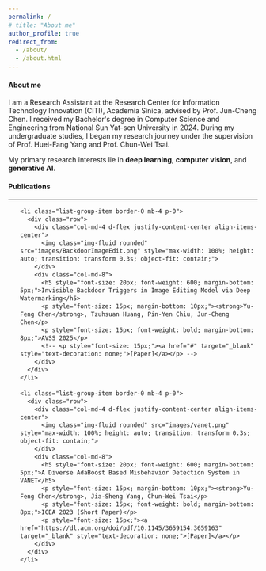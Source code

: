 ```yaml
---
permalink: /
# title: "About me"
author_profile: true
redirect_from: 
  - /about/
  - /about.html
---
```





<link href="https://cdn.jsdelivr.net/npm/bootstrap@5.3.2/dist/css/bootstrap.min.css" rel="stylesheet">

<h4>About me</h4>

I am a Research Assistant at the Research Center for Information Technology Innovation (CITI), Academia Sinica, advised by Prof. <a href="https://www.citi.sinica.edu.tw/pages/pullpull/index_en.html" target="_blank" style="text-decoration: none;">Jun-Cheng Chen</a>.  I received my Bachelor's degree in Computer Science and Engineering from National Sun Yat-sen University in 2024. During my undergraduate studies, I began my research journey under the supervision of Prof. <a href="https://sites.google.com/site/hueifang/" target="_blank" style="text-decoration: none;">Huei-Fang Yang</a> and Prof. <a href="https://sites.google.com/site/cwtsai0807/" target="_blank" style="text-decoration: none;">Chun-Wei Tsai</a>.


My primary research interests lie in **deep learning**, **computer vision**, and **generative AI**.

<h4>Publications</h4>
<hr>

<div class="container-fluid my-5">
  <ul class="list-group list-group-flush">

    <li class="list-group-item border-0 mb-4 p-0">
      <div class="row">
        <div class="col-md-4 d-flex justify-content-center align-items-center">
          <img class="img-fluid rounded" src="images/BackdoorImageEdit.png" style="max-width: 100%; height: auto; transition: transform 0.3s; object-fit: contain;">
        </div>
        <div class="col-md-8">
          <h5 style="font-size: 20px; font-weight: 600; margin-bottom: 5px;">Invisible Backdoor Triggers in Image Editing Model via Deep Watermarking</h5>
          <p style="font-size: 15px; margin-bottom: 10px;"><strong>Yu-Feng Chen</strong>, Tzuhsuan Huang, Pin-Yen Chiu, Jun-Cheng Chen</p>
          <p style="font-size: 15px; font-weight: bold; margin-bottom: 8px;">AVSS 2025</p>
          <!-- <p style="font-size: 15px;"><a href="#" target="_blank" style="text-decoration: none;">[Paper]</a></p> -->
        </div>
      </div>
    </li>

    <li class="list-group-item border-0 mb-4 p-0">
      <div class="row">
        <div class="col-md-4 d-flex justify-content-center align-items-center">
          <img class="img-fluid rounded" src="images/vanet.png" style="max-width: 100%; height: auto; transition: transform 0.3s; object-fit: contain;">
        </div>
        <div class="col-md-8">
          <h5 style="font-size: 20px; font-weight: 600; margin-bottom: 5px;">A Diverse AdaBoost Based Misbehavior Detection System in VANET</h5>
          <p style="font-size: 15px; margin-bottom: 10px;"><strong>Yu-Feng Chen</strong>, Jia-Sheng Yang, Chun-Wei Tsai</p>
          <p style="font-size: 15px; font-weight: bold; margin-bottom: 8px;">ICEA 2023 (Short Paper)</p>
          <p style="font-size: 15px;"><a href="https://dl.acm.org/doi/pdf/10.1145/3659154.3659163" target="_blank" style="text-decoration: none;">[Paper]</a></p>
        </div>
      </div>
    </li>

  </ul>
</div>

<style>
  
  a {
    text-decoration: none; 
  }
  .list-group-item:hover img {
    transform: scale(1.05);
  }
</style>